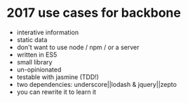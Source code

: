 # 2017 use cases for backbone

- interative information
- static data
- don't want to use node / npm / or a server
- written in ES5
- small library
- un-opinionated
- testable with jasmine (TDD!)
- two dependencies: underscore||lodash & jquery||zepto
- you can rewrite it to learn it
